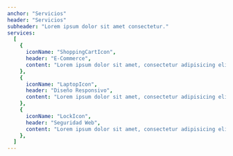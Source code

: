 ```yaml
---
anchor: "Servicios"
header: "Servicios"
subheader: "Lorem ipsum dolor sit amet consectetur."
services:
  [
    {
      iconName: "ShoppingCartIcon",
      header: "E-Commerce",
      content: "Lorem ipsum dolor sit amet, consectetur adipisicing elit. Minima maxime quam architecto quo inventore harum ex magni, dicta impedit.",
    },
    {
      iconName: "LaptopIcon",
      header: "Diseño Responsivo",
      content: "Lorem ipsum dolor sit amet, consectetur adipisicing elit. Minima maxime quam architecto quo inventore harum ex magni, dicta impedit.",
    },
    {
      iconName: "LockIcon",
      header: "Seguridad Web",
      content: "Lorem ipsum dolor sit amet, consectetur adipisicing elit. Minima maxime quam architecto quo inventore harum ex magni, dicta impedit.",
    },
  ]
---
```

